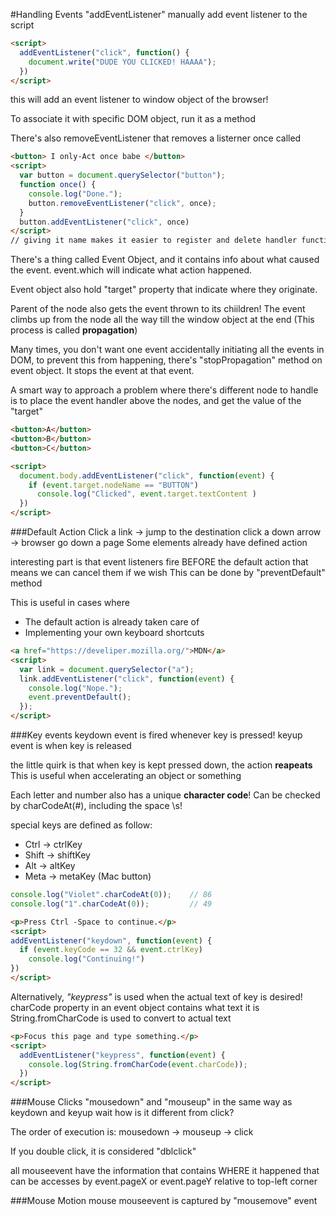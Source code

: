 #Handling Events
"addEventListener" manually add event listener to the script

```HTML
<script>
  addEventListener("click", function() {
    document.write("DUDE YOU CLICKED! HAAAA");
  })
</script>
```

this will add an event listener to window object of the browser!

To associate it with specific DOM object, run it as a method

There's also removeEventListener that removes a listerner once called

```HTML
<button> I only-Act once babe </button>
<script>
  var button = document.querySelector("button");
  function once() {
    console.log("Done.");
    button.removeEventListener("click", once);
  }
  button.addEventListener("click", once)
</script>
// giving it name makes it easier to register and delete handler function
```

There's a thing called Event Object, and it contains info about what caused the event.
event.which will indicate what action happened.   

Event object also hold "target" property that indicate where they originate.

Parent of the node also gets the event thrown to its chiildren!
The event climbs up from the node all the way till the window object at the end
(This process is called **propagation**)

Many times, you don't want one event accidentally initiating all the events in DOM,
to prevent this from happening, there's "stopPropagation" method on event object.
It stops the event at that event.

A smart way to approach a problem where there's different node to handle
is to place the event handler above the nodes, and get the value of the "target"
```HTML
<button>A</button>
<button>B</button>
<button>C</button>

<script>
  document.body.addEventListener("click", function(event) {
    if (event.target.nodeName == "BUTTON")
      console.log("Clicked", event.target.textContent )
  })
</script>
```

###Default Action
Click a link -> jump to the destination
click a down arrow -> browser go down a page
Some elements already have defined action

interesting part is that event listeners fire BEFORE the default action
that means we can cancel them if we wish
This can be done by "preventDefault" method

This is useful in cases where
* The default action is already taken care of
* Implementing your own keyboard shortcuts

```HTML
<a href="https://develiper.mozilla.org/">MDN</a>
<script>
  var link = document.querySelector("a");
  link.addEventListener("click", function(event) {
    console.log("Nope.");
    event.preventDefault();
  });
</script>

```

###Key events
keydown event is fired whenever key is pressed!
keyup event is when key is released

the little quirk is that when key is kept pressed down, the action **reapeats**
This is useful when accelerating an object or something

Each letter and number also has a unique **character code**!
Can be checked by charCodeAt(#), including the space \s!

special keys are defined as follow:
- Ctrl   -> ctrlKey
- Shift  -> shiftKey
- Alt    -> altKey
- Meta   -> metaKey  (Mac button)

```javascript
console.log("Violet".charCodeAt(0));    // 86
console.log("1".charCodeAt(0));         // 49
```

```HTML
<p>Press Ctrl -Space to continue.</p>
<script>
addEventListener("keydown", function(event) {
  if (event.keyCode == 32 && event.ctrlKey)
    console.log("Continuing!")
})
</script>
```

Alternatively, *"keypress"* is used when the actual text of key is desired!
charCode property in an event object contains what text it is
String.fromCharCode is used to convert to actual text

```HTML
<p>Focus this page and type something.</p>
<script>
  addEventListener("keypress", function(event) {
    console.log(String.fromCharCode(event.charCode));
  })
</script>
```

###Mouse Clicks
"mousedown" and "mouseup" in the same way as keydown and keyup
wait how is it different from click?

The order of execution is:
mousedown -> mouseup -> click

If you double click, it is considered "dblclick"

all mouseevent have the information that contains WHERE it happened
that can be accesses by event.pageX or event.pageY relative to top-left corner

###Mouse Motion
mouse mouseevent is captured by "mousemove" event
